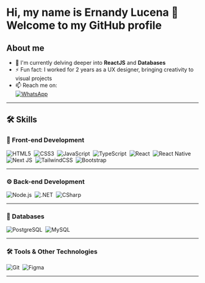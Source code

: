 # Hi, my name is Ernandy Lucena 👋 Welcome to my GitHub profile

## About me

- 🌱 I'm currently delving deeper into **ReactJS** and **Databases**  
- ⚡ Fun fact: I worked for 2 years as a UX designer, bringing creativity to visual projects  
- 📫 Reach me on:  
  [![WhatsApp](https://img.shields.io/badge/WhatsApp-25D366?style=for-the-badge&logo=whatsapp&logoColor=white)](https://wa.me/5581993800881)

---

## 🛠️ Skills

### 🚀 Front-end Development
![HTML5](https://img.shields.io/badge/HTML5-E34F26?style=for-the-badge&logo=html5&logoColor=white)&nbsp;
![CSS3](https://img.shields.io/badge/CSS3-1572B6?style=for-the-badge&logo=css3&logoColor=white)&nbsp;
![JavaScript](https://img.shields.io/badge/JavaScript-F7DF1E?style=for-the-badge&logo=javascript&logoColor=black)&nbsp;
![TypeScript](https://img.shields.io/badge/typescript-%23007ACC.svg?style=for-the-badge&logo=typescript&logoColor=white)&nbsp;
![React](https://img.shields.io/badge/react-%2320232a.svg?style=for-the-badge&logo=react&logoColor=%2361DAFB)&nbsp;
![React Native](https://img.shields.io/badge/react_native-%2320232a.svg?style=for-the-badge&logo=react&logoColor=%2361DAFB)&nbsp;
![Next JS](https://img.shields.io/badge/Next-black?style=for-the-badge&logo=next.js&logoColor=white)&nbsp;
![TailwindCSS](https://img.shields.io/badge/tailwindcss-%2338B2AC.svg?style=for-the-badge&logo=tailwind-css&logoColor=white)&nbsp;
![Bootstrap](https://img.shields.io/badge/Bootstrap-7952B3?style=for-the-badge&logo=bootstrap&logoColor=white)&nbsp;

---

### ⚙️ Back-end Development
![Node.js](https://img.shields.io/badge/Node.js-43853D?style=for-the-badge&logo=node.js&logoColor=white)&nbsp;
![.NET](https://img.shields.io/badge/.NET-5C2D91?style=for-the-badge&logo=.net&logoColor=white)&nbsp;
![CSharp](https://img.shields.io/badge/C%23-%23239120.svg?style=for-the-badge&logo=c-sharp&logoColor=white)&nbsp;

---

### 🧠 Databases
![PostgreSQL](https://img.shields.io/badge/postgres-%23316192.svg?style=for-the-badge&logo=postgresql&logoColor=white)&nbsp;
![MySQL](https://img.shields.io/badge/mysql-%2300f.svg?style=for-the-badge&logo=mysql&logoColor=white)&nbsp;

---

### 🛠 Tools & Other Technologies
![Git](https://img.shields.io/badge/GIT-E44C30?style=for-the-badge&logo=git&logoColor=white)&nbsp;
![Figma](https://img.shields.io/badge/figma-%23F24E1E.svg?style=for-the-badge&logo=figma&logoColor=white)&nbsp;

---

